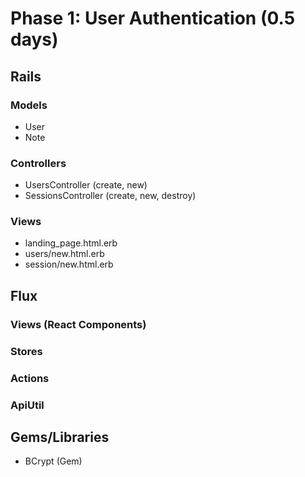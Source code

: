 # Phase 1: User Authentication (0.5 days)

## Rails
### Models
* User
* Note

### Controllers
* UsersController (create, new)
* SessionsController (create, new, destroy)

### Views
* landing_page.html.erb
* users/new.html.erb
* session/new.html.erb

## Flux
### Views (React Components)

### Stores

### Actions

### ApiUtil

## Gems/Libraries
* BCrypt (Gem)
